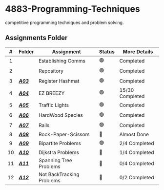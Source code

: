 # 4883-Programming-Techniques
competitive programming techniques and problem solving.

##  Assignments Folder

|   #   | Folder | Assignment |    Status  | More Details
| :---: | ----------- | ---------------------- |    ----------- |----------- |
|   1   |  | Establishing Comms    |    🟢  | Completed |
|   2   |        | Repository            |    🟢  | Completed |
|   3   | ***<a href="https://github.com/paxtonproctor/4883-Programming-Techniques/tree/main/Assignments/P10055">A03</a>***       | Register Hashmat      |    🟢  | Completed |
|   4   |  ***<a href="https://github.com/paxtonproctor/4883-Programming-Techniques/tree/main/Assignments/Easy%20Breazy">A04</a>***      | EZ BREEZY             |    🟢  | 15/30 Completed |
|   5   |   ***<a href="https://github.com/paxtonproctor/4883-Programming-Techniques/tree/main/Assignments/P00161">A05</a>***   | Traffic Lights        |    🟢  | Completed |
|   6   |  ***<a href="https://github.com/paxtonproctor/4883-Programming-Techniques/tree/main/Assignments/P10226">A06</a>***      | HardWood Species      |   🟢   | Completed |
|   7   |  ***<a href="https://github.com/paxtonproctor/4883-Programming-Techniques/tree/main/Assignments/P00514">A07</a>***      | Rails      |   🟢   | Completed |
|   8   |  ***<a href="https://github.com/paxtonproctor/4883-Programming-Techniques/blob/main/Assignments/P10443">A08</a>***      | Rock-Paper-Scissors      |   🔴   | Almost Done |
|   9   |  ***<a href="https://github.com/paxtonproctor/4883-Programming-Techniques/tree/main/Assignments/BipartiteProblems">A09</a>***      | Bipartite Problems     |   🟢   | 2/4 Completed |
|   10   |  ***<a href="https://github.com/paxtonproctor/4883-Programming-Techniques/tree/main/Assignments/DijkstraProblems">A10</a>***      | Dijkstra Problems     |   🔴   | 1/4 Completed |
|   11   |  ***<a href="https://github.com/paxtonproctor/4883-Programming-Techniques/tree/main/Assignments/DijkstraProblems">A11</a>***      | Spanning Tree Problems     |   🔴   | 0/4 Completed |
|   12   |  ***<a href="https://github.com/paxtonproctor/4883-Programming-Techniques/tree/main/Assignments/DijkstraProblems">A12</a>***      | Not BackTracking Problems     |   🔴   | 0/2 Completed |
